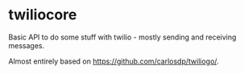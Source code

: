 twiliocore
==========

Basic API to do some stuff with twilio - mostly sending and receiving messages.


Almost entirely based on https://github.com/carlosdp/twiliogo/.
